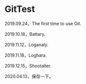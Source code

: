 # GitTest
2019.09.24，The first time to use Git.

2019.10.18，Battary.

2019.11.12，Loganaly.

2019.11.18，Loghara.

2019.12.15，Shootalter.

2020.04.13，保存一下。
